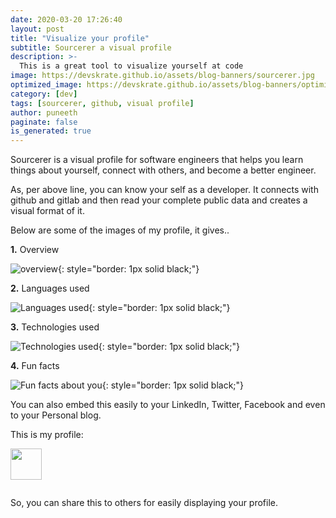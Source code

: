 ```yaml
---
date: 2020-03-20 17:26:40
layout: post
title: "Visualize your profile"
subtitle: Sourcerer a visual profile
description: >-
  This is a great tool to visualize yourself at code
image: https://devskrate.github.io/assets/blog-banners/sourcerer.jpg
optimized_image: https://devskrate.github.io/assets/blog-banners/optimized/sourcerer.webp
category: [dev]
tags: [sourcerer, github, visual profile]
author: puneeth
paginate: false
is_generated: true
---
```


Sourcerer is a visual profile for software engineers that helps you learn things about yourself, connect with others, and become a better engineer.

As, per above line, you can know your self as a developer. It connects with github and gitlab and then read your complete public data and creates a visual format of it.

Below are some of the images of my profile, it gives..

**1.** Overview

![overview](https://devskrate.github.io/assets/images/git/sourcerer/overview.jpeg){: style="border: 1px solid black;"}

**2.** Languages used

![Languages used](https://devskrate.github.io/assets/images/git/sourcerer/languages.jpeg){: style="border: 1px solid black;"}

**3.** Technologies used

![Technologies used](https://devskrate.github.io/assets/images/git/sourcerer/technologies.jpeg){: style="border: 1px solid black;"}

**4.** Fun facts

![Fun facts about you](https://devskrate.github.io/assets/images/git/sourcerer/fun-facts.jpeg){: style="border: 1px solid black;"}

You can also embed this easily to your LinkedIn, Twitter, Facebook and even to your Personal blog.

This is my profile:

<a href="https://sourcerer.io/puneethkanna"><img src="https://avatars0.githubusercontent.com/u/40000406?v=4" height="50px" width="50px" alt=""/></a>

<a href="https://sourcerer.io/puneethkanna"><img src="https://img.shields.io/badge/Python-113%20commits-orange.svg" alt=""></a>

So, you can share this to others for easily displaying your profile.
